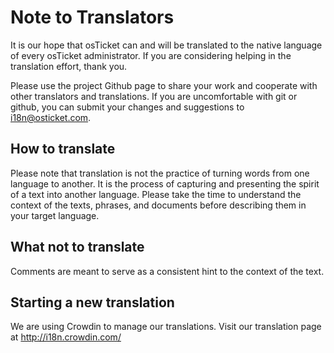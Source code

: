 Note to Translators
===================
It is our hope that osTicket can and will be translated to the native
language of every osTicket administrator. If you are considering helping in
the translation effort, thank you.

Please use the project Github page to share your work and cooperate with
other translators and translations. If you are uncomfortable with git or
github, you can submit your changes and suggestions to i18n@osticket.com.

How to translate
----------------
Please note that translation is not the practice of turning words from one
language to another. It is the process of capturing and presenting the
spirit of a text into another language. Please take the time to understand
the context of the texts, phrases, and documents before describing them in
your target language.

What not to translate
---------------------
Comments are meant to serve as a consistent hint to the context of the text.

Starting a new translation
--------------------------
We are using Crowdin to manage our translations. Visit our translation page
at http://i18n.crowdin.com/
